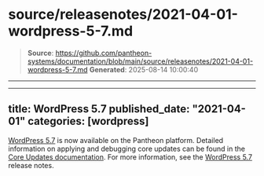 # source/releasenotes/2021-04-01-wordpress-5-7.md

> **Source**: https://github.com/pantheon-systems/documentation/blob/main/source/releasenotes/2021-04-01-wordpress-5-7.md
> **Generated**: 2025-08-14 10:00:40

---

---
title: WordPress 5.7
published_date: "2021-04-01"
categories: [wordpress]
---
[WordPress 5.7](https://wordpress.org/news/2021/03/wordpress-5-7-esperanza/) is now available on the Pantheon platform. Detailed information on applying and debugging core updates can be found in the [Core Updates documentation](/core-updates). For more information, see the [WordPress 5.7](https://wordpress.org/news/2021/03/wordpress-5-7-esperanza/) release notes.
